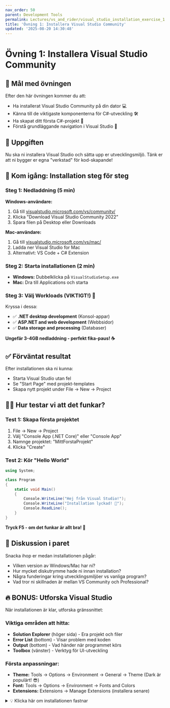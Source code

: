 ```yaml
---
nav_order: 50
parent: Development Tools
permalink: Lectures/vs_and_rider/visual_studio_installation_exercise_1
title: 'Övning 1: Installera Visual Studio Community'
updated: '2025-08-20 14:30:48'
---
```

# Övning 1: Installera Visual Studio Community

## 🎯 Mål med övningen

Efter den här övningen kommer du att:
- Ha installerat Visual Studio Community på din dator 💻
- Känna till de viktigaste komponenterna för C#-utveckling 🛠️
- Ha skapat ditt första C#-projekt 📁
- Förstå grundläggande navigation i Visual Studio 🧭

## 🧩 Uppgiften

Nu ska ni installera Visual Studio och sätta upp er utvecklingsmiljö. Tänk er att ni bygger er egna "verkstad" för kod-skapande!

## 🚀 Kom igång: Installation steg för steg

### **Steg 1: Nedladdning (5 min)**

**Windows-användare:**
1. Gå till [visualstudio.microsoft.com/vs/community/](https://visualstudio.microsoft.com/vs/community/)
2. Klicka "Download Visual Studio Community 2022"
3. Spara filen på Desktop eller Downloads

**Mac-användare:**
1. Gå till [visualstudio.microsoft.com/vs/mac/](https://visualstudio.microsoft.com/vs/mac/)
2. Ladda ner Visual Studio for Mac
3. Alternativt: VS Code + C# Extension

### **Steg 2: Starta installationen (2 min)**
- **Windows:** Dubbelklicka på `VisualStudioSetup.exe`
- **Mac:** Dra till Applications och starta

### **Steg 3: Välj Workloads (VIKTIGT!) 🎯**

Kryssa i dessa:
- ✅ **.NET desktop development** (Konsol-appar)
- ✅ **ASP.NET and web development** (Webbsidor)
- ✅ **Data storage and processing** (Databaser)

**Ungefär 3-4GB nedladdning - perfekt fika-paus! ☕**

## ✅ Förväntat resultat

Efter installationen ska ni kunna:
- Starta Visual Studio utan fel
- Se "Start Page" med projekt-templates
- Skapa nytt projekt under File → New → Project

## 🕵️‍♂️ Hur testar vi att det funkar?

### **Test 1: Skapa första projektet**
1. File → New → Project
2. Välj "Console App (.NET Core)" eller "Console App"
3. Namnge projektet: "MittForstaProjekt"
4. Klicka "Create"

### **Test 2: Kör "Hello World"**
```csharp
using System;

class Program 
{
    static void Main()
    {
        Console.WriteLine("Hej från Visual Studio!");
        Console.WriteLine("Installation lyckad! 🎉");
        Console.ReadLine();
    }
}
```

**Tryck F5 - om det funkar är allt bra! 🚀**

## 🤔 Diskussion i paret

Snacka ihop er medan installationen pågår:

- Vilken version av Windows/Mac har ni?
- Hur mycket diskutrymme hade ni innan installation?
- Några funderingar kring utvecklingsmiljöer vs vanliga program?
- Vad tror ni skillnaden är mellan VS Community och Professional?

## 🔥 BONUS: Utforska Visual Studio

När installationen är klar, utforska gränssnittet:

### **Viktiga områden att hitta:**
- **Solution Explorer** (höger sida) - Era projekt och filer
- **Error List** (bottom) - Visar problem med koden
- **Output** (bottom) - Vad händer när programmet körs
- **Toolbox** (vänster) - Verktyg för UI-utveckling

### **Första anpassningar:**
- **Theme:** Tools → Options → Environment → General → Theme (Dark är populärt! 😎)
- **Font:** Tools → Options → Environment → Fonts and Colors
- **Extensions:** Extensions → Manage Extensions (installera senare)

<details>
<summary>💡 Klicka här om installationen fastnar</summary>

**Vanliga problem och lösningar:**

**Windows Defender blockerar:**
- Lägg till undantag för Visual Studio Installer
- Kör som Administrator

**Inte nog diskutrymme:**
- Rensa Downloads och Temp-filer
- Avinstallera program ni inte använder
- Välj bara nödvändiga Workloads

**Långsam nedladdning:**
- Installera under kvällstid (mindre belastning)
- Stäng andra program som använder internet
- Överväg mobildata om WiFi är långsamt

**Mac-specifika problem:**
- Kontrollera macOS-version (kräver 10.15+)
- Ge tillstånd för "App Store and identified developers"
- Testa VS Code som alternativ

**Fortfarande problem?**
Fråga Marcus - ingen installation är omöjlig! 💪

</details>